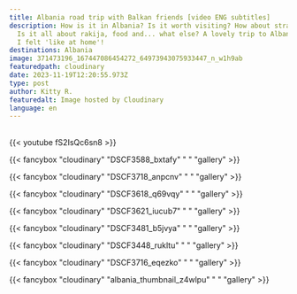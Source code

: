 ```yaml
---
title: Albania road trip with Balkan friends [video ENG subtitles]
description: How is it in Albania? Is it worth visiting? How about stray dogs?
  Is it all about rakija, food and... what else? A lovely trip to Albania, where
  I felt 'like at home'!
destinations: Albania
image: 371473196_167447086454272_64973943075933447_n_w1h9ab
featuredpath: cloudinary
date: 2023-11-19T12:20:55.973Z
type: post
author: Kitty R.
featuredalt: Image hosted by Cloudinary
language: en
---
```

<br>{{< youtube fS2IsQc6sn8 >}}</br>



{{< fancybox "cloudinary" "DSCF3588_bxtafy" "    " "gallery" >}}

{{< fancybox "cloudinary" "DSCF3718_anpcnv" "    " "gallery" >}}

{{< fancybox "cloudinary" "DSCF3618_q69vqy" "    " "gallery" >}}

{{< fancybox "cloudinary" "DSCF3621_iucub7" "    " "gallery" >}}

{{< fancybox "cloudinary" "DSCF3481_b5jvya" "    " "gallery" >}}

{{< fancybox "cloudinary" "DSCF3448_rukltu" "    " "gallery" >}}

{{< fancybox "cloudinary" "DSCF3716_eqezko" "    " "gallery" >}}

{{< fancybox "cloudinary" "albania_thumbnail_z4wlpu" "    " "gallery" >}}